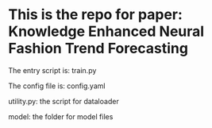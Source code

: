 # This is the repo for paper: Knowledge Enhanced Neural Fashion Trend Forecasting

The entry script is: train.py

The config file is: config.yaml

utility.py: the script for dataloader

model: the folder for model files
